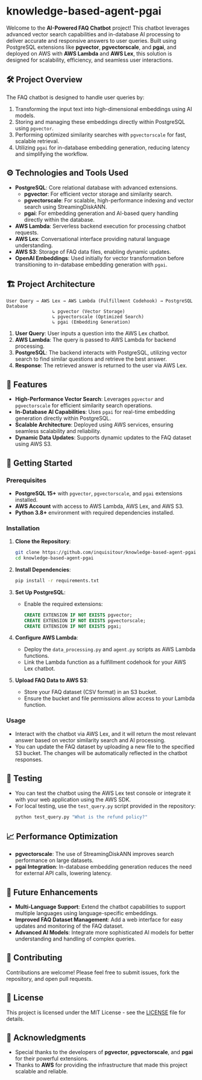 # knowledge-based-agent-pgai

Welcome to the **AI-Powered FAQ Chatbot** project! This chatbot leverages advanced vector search capabilities and in-database AI processing to deliver accurate and responsive answers to user queries. Built using PostgreSQL extensions like **pgvector**, **pgvectorscale**, and **pgai**, and deployed on AWS with **AWS Lambda** and **AWS Lex**, this solution is designed for scalability, efficiency, and seamless user interactions.

## 🛠️ Project Overview

The FAQ chatbot is designed to handle user queries by:
1. Transforming the input text into high-dimensional embeddings using AI models.
2. Storing and managing these embeddings directly within PostgreSQL using `pgvector`.
3. Performing optimized similarity searches with `pgvectorscale` for fast, scalable retrieval.
4. Utilizing `pgai` for in-database embedding generation, reducing latency and simplifying the workflow.

## ⚙️ Technologies and Tools Used

- **PostgreSQL**: Core relational database with advanced extensions.
  - **pgvector**: For efficient vector storage and similarity search.
  - **pgvectorscale**: For scalable, high-performance indexing and vector search using StreamingDiskANN.
  - **pgai**: For embedding generation and AI-based query handling directly within the database.
- **AWS Lambda**: Serverless backend execution for processing chatbot requests.
- **AWS Lex**: Conversational interface providing natural language understanding.
- **AWS S3**: Storage of FAQ data files, enabling dynamic updates.
- **OpenAI Embeddings**: Used initially for vector transformation before transitioning to in-database embedding generation with `pgai`.

## 🏗️ Project Architecture

```text
User Query → AWS Lex → AWS Lambda (Fulfillment Codehook) → PostgreSQL Database
                 ↳ pgvector (Vector Storage)
                 ↳ pgvectorscale (Optimized Search)
                 ↳ pgai (Embedding Generation)
```

1. **User Query**: User inputs a question into the AWS Lex chatbot.
2. **AWS Lambda**: The query is passed to AWS Lambda for backend processing.
3. **PostgreSQL**: The backend interacts with PostgreSQL, utilizing vector search to find similar questions and retrieve the best answer.
4. **Response**: The retrieved answer is returned to the user via AWS Lex.

## 📝 Features

- **High-Performance Vector Search**: Leverages `pgvector` and `pgvectorscale` for efficient similarity search operations.
- **In-Database AI Capabilities**: Uses `pgai` for real-time embedding generation directly within PostgreSQL.
- **Scalable Architecture**: Deployed using AWS services, ensuring seamless scalability and reliability.
- **Dynamic Data Updates**: Supports dynamic updates to the FAQ dataset using AWS S3.

## 🚀 Getting Started

### Prerequisites

- **PostgreSQL 15+** with `pgvector`, `pgvectorscale`, and `pgai` extensions installed.
- **AWS Account** with access to AWS Lambda, AWS Lex, and AWS S3.
- **Python 3.8+** environment with required dependencies installed.

### Installation

1. **Clone the Repository**:
   ```bash
   git clone https://github.com/inquisitour/knowledge-based-agent-pgai.git
   cd knowledge-based-agent-pgai
   ```

2. **Install Dependencies**:
   ```bash
   pip install -r requirements.txt
   ```

3. **Set Up PostgreSQL**:
   - Enable the required extensions:
     ```sql
     CREATE EXTENSION IF NOT EXISTS pgvector;
     CREATE EXTENSION IF NOT EXISTS pgvectorscale;
     CREATE EXTENSION IF NOT EXISTS pgai;
     ```

4. **Configure AWS Lambda**:
   - Deploy the `data_processing.py` and `agent.py` scripts as AWS Lambda functions.
   - Link the Lambda function as a fulfillment codehook for your AWS Lex chatbot.

5. **Upload FAQ Data to AWS S3**:
   - Store your FAQ dataset (CSV format) in an S3 bucket.
   - Ensure the bucket and file permissions allow access to your Lambda function.

### Usage

- Interact with the chatbot via AWS Lex, and it will return the most relevant answer based on vector similarity search and AI processing.
- You can update the FAQ dataset by uploading a new file to the specified S3 bucket. The changes will be automatically reflected in the chatbot responses.

## 🧪 Testing

- You can test the chatbot using the AWS Lex test console or integrate it with your web application using the AWS SDK.
- For local testing, use the `test_query.py` script provided in the repository:
  ```bash
  python test_query.py "What is the refund policy?"
  ```

## 📈 Performance Optimization

- **pgvectorscale**: The use of StreamingDiskANN improves search performance on large datasets.
- **pgai Integration**: In-database embedding generation reduces the need for external API calls, lowering latency.

## 🤖 Future Enhancements

- **Multi-Language Support**: Extend the chatbot capabilities to support multiple languages using language-specific embeddings.
- **Improved FAQ Dataset Management**: Add a web interface for easy updates and monitoring of the FAQ dataset.
- **Advanced AI Models**: Integrate more sophisticated AI models for better understanding and handling of complex queries.

## 🤝 Contributing

Contributions are welcome! Please feel free to submit issues, fork the repository, and open pull requests.

## 📄 License

This project is licensed under the MIT License - see the [LICENSE](LICENSE) file for details.

## 🙌 Acknowledgments

- Special thanks to the developers of **pgvector**, **pgvectorscale**, and **pgai** for their powerful extensions.
- Thanks to **AWS** for providing the infrastructure that made this project scalable and reliable.
